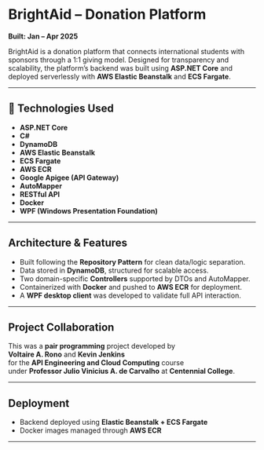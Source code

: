 # BrightAid – Donation Platform  
**Built: Jan – Apr 2025**

BrightAid is a donation platform that connects international students with sponsors through a 1:1 giving model. Designed for transparency and scalability, the platform’s backend was built using **ASP.NET Core** and deployed serverlessly with **AWS Elastic Beanstalk** and **ECS Fargate**.

---

## 🔧 Technologies Used

- **ASP.NET Core**
- **C#**
- **DynamoDB**
- **AWS Elastic Beanstalk**
- **ECS Fargate**
- **AWS ECR**
- **Google Apigee (API Gateway)**
- **AutoMapper**
- **RESTful API**
- **Docker**
- **WPF (Windows Presentation Foundation)**

---

## Architecture & Features

- Built following the **Repository Pattern** for clean data/logic separation.
- Data stored in **DynamoDB**, structured for scalable access.
- Two domain-specific **Controllers** supported by DTOs and AutoMapper.
- Containerized with **Docker** and pushed to **AWS ECR** for deployment.
- A **WPF desktop client** was developed to validate full API interaction.

---

## Project Collaboration

This was a **pair programming** project developed by  
**Voltaire A. Rono** and **Kevin Jenkins**  
for the **API Engineering and Cloud Computing** course  
under **Professor Julio Vinicius A. de Carvalho** at **Centennial College**.

---

## Deployment

- Backend deployed using **Elastic Beanstalk + ECS Fargate**
- Docker images managed through **AWS ECR**

---
